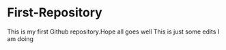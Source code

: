 # First-Repository
This is my first Github repository.Hope all goes well
This is just some edits I am doing
